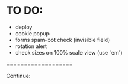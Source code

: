 # TO DO:
- deploy
- cookie popup
- forms spam-bot check (invisible field)
- rotation alert
- check sizes on 100% scale view (use 'em')

===================

Continue:
